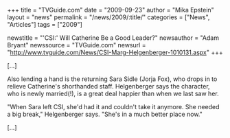+++
title = "TVGuide.com"
date = "2009-09-23"
author = "Mika Epstein"
layout = "news"
permalink = "/news/2009/:title/"
categories = ["News", "Articles"]
tags = ["2009"]

newstitle = "'CSI:' Will Catherine Be a Good Leader?"
newsauthor = "Adam Bryant"
newssource = "TVGuide.com"
newsurl = "http://www.tvguide.com/News/CSI-Marg-Helgenberger-1010131.aspx"
+++

[...]

Also lending a hand is the returning Sara Sidle (Jorja Fox), who drops in to relieve Catherine's shorthanded staff. Helgenberger says the character, who is newly married(!), is a great deal happier than when we last saw her.

"When Sara left CSI, she'd had it and couldn't take it anymore. She needed a big break," Helgenberger says. "She's in a much better place now."

[...]  
